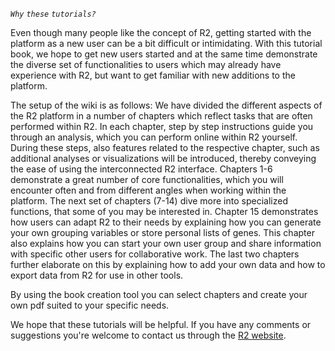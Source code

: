 *`Why` `these` `tutorials?`*

Even though many people like the concept of R2, getting started with the platform as a new user can be a bit difficult or intimidating. With this tutorial book, we hope to get new users started and at the same time demonstrate the diverse set of functionalities to users which may already have experience with R2, but want to get familiar with new additions to the platform.

The setup of the wiki is as follows: We have divided the different aspects of the R2 platform in a number of chapters which reflect tasks that are often performed within R2. In each chapter, step by step instructions guide you through an analysis, which you can perform online within R2 yourself. During these steps, also features related to the respective chapter, such as additional analyses or visualizations will be introduced, thereby conveying the ease of using the interconnected R2 interface. Chapters 1-6 demonstrate a great number of core functionalities, which you will encounter often and from different angles when working within the platform. The next set of chapters (7-14) dive more into specialized functions, that some of you may be interested in. Chapter 15 demonstrates how users can adapt R2 to their needs by explaining how you can generate your own grouping variables or store personal lists of genes. This chapter also explains how you can start your own user group and share information with specific other users for collaborative work. The last two chapters further elaborate on this by explaining how to add your own data and how to export data from R2 for use in other tools.

By using the book creation tool you can select chapters and create your own pdf suited to your specific needs.

We hope that these tutorials will be helpful. If you have any comments or suggestions you're welcome to contact us through the [R2 website](http://r2.amc.nl).</text>
